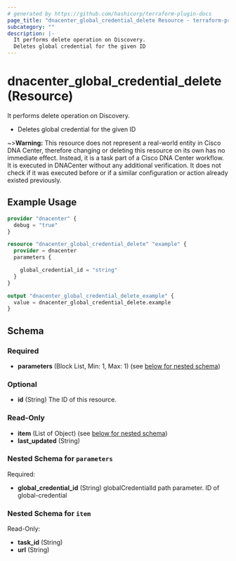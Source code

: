 ```yaml
---
# generated by https://github.com/hashicorp/terraform-plugin-docs
page_title: "dnacenter_global_credential_delete Resource - terraform-provider-dnacenter"
subcategory: ""
description: |-
  It performs delete operation on Discovery.
  Deletes global credential for the given ID
---
```


# dnacenter_global_credential_delete (Resource)

It performs delete operation on Discovery.

- Deletes global credential for the given ID

~>**Warning:**
This resource does not represent a real-world entity in Cisco DNA Center, therefore changing or deleting this resource on its own has no immediate effect.
Instead, it is a task part of a Cisco DNA Center workflow. It is executed in DNACenter without any additional verification. It does not check if it was executed before or if a similar configuration or action already existed previously.

## Example Usage

```terraform
provider "dnacenter" {
  debug = "true"
}

resource "dnacenter_global_credential_delete" "example" {
  provider = dnacenter
  parameters {

    global_credential_id = "string"
  }
}

output "dnacenter_global_credential_delete_example" {
  value = dnacenter_global_credential_delete.example
}
```

<!-- schema generated by tfplugindocs -->
## Schema

### Required

- **parameters** (Block List, Min: 1, Max: 1) (see [below for nested schema](#nestedblock--parameters))

### Optional

- **id** (String) The ID of this resource.

### Read-Only

- **item** (List of Object) (see [below for nested schema](#nestedatt--item))
- **last_updated** (String)

<a id="nestedblock--parameters"></a>
### Nested Schema for `parameters`

Required:

- **global_credential_id** (String) globalCredentialId path parameter. ID of global-credential


<a id="nestedatt--item"></a>
### Nested Schema for `item`

Read-Only:

- **task_id** (String)
- **url** (String)


